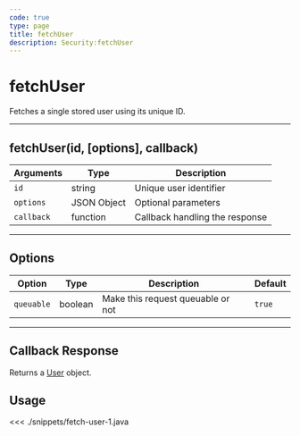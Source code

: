 ```yaml
---
code: true
type: page
title: fetchUser
description: Security:fetchUser
---
```


# fetchUser

Fetches a single stored user using its unique ID.

---

## fetchUser(id, [options], callback)

| Arguments  | Type        | Description                    |
| ---------- | ----------- | ------------------------------ |
| `id`       | string      | Unique user identifier         |
| `options`  | JSON Object | Optional parameters            |
| `callback` | function    | Callback handling the response |

---

## Options

| Option     | Type    | Description                       | Default |
| ---------- | ------- | --------------------------------- | ------- |
| `queuable` | boolean | Make this request queuable or not | `true`  |

---

## Callback Response

Returns a [User](/sdk/java/2/core-classes/user/) object.

## Usage

<<< ./snippets/fetch-user-1.java
